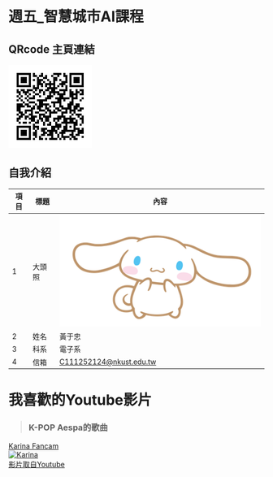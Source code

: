 # 週五_智慧城市AI課程
## QRcode 主頁連結
![QRcode](QRcode.jpg)
## 自我介紹
| 項目 | 標題   | 內容                           |
|------|--------|--------------------------------|
| 1    | 大頭照 | ![大頭照](Cinnamoroll_character.png) |
| 2    | 姓名   | 黃于忠                          |
| 3    | 科系   | 電子系                          |
| 4    | 信箱   | C111252124@nkust.edu.tw         |

# 我喜歡的Youtube影片
>### K-POP Aespa的歌曲

<a href ="https://youtu.be/sXeYkw4VE24?si=sWyWu7uBfLYiuMzr" target="_blank">Karina Fancam</a><br>
<a href ="https://youtu.be/sXeYkw4VE24?si=sWyWu7uBfLYiuMzr" target="_blank"><img src = "https://img.youtube.com/vi/sWyWu7uBfLYiuMzr/0.jpg" alt="Karina" width=720 hieght=360>
<br>影片取自Youtube

<br>
